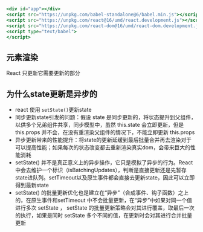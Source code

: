 ##
```jsx
<div id="app"></div>
<script src="https://unpkg.com/babel-standalone@6/babel.min.js"></script>
<script src="https://unpkg.com/react@16/umd/react.development.js"></script>
<script src="https://unpkg.com/react-dom@16/umd/react-dom.development.js"></script>
<script type="text/babel">
</script>
```
## 元素渲染
React 只更新它需要更新的部分

## 为什么state更新是异步的
* react 使用 `setState()`更新state
* 同步更新state引发的问题：假设 state 是同步更新的，将状态提升到父组件，以供多个兄弟组件共享，同步模型中，虽然 this.state 会立即更新，但是 this.props 并不会，在没有重渲染父组件的情况下，不能立即更新 this.props
* 异步更新带来的性能提升：将state的更新延缓到最后批量合并再去渲染对于可以提高性能；如果每次的状态改变都去重新渲染真实dom，会带来巨大的性能消耗
* setState() 并不是真正意义上的异步操作，它只是模拟了异步的行为。React中会去维护一个标识（isBatchingUpdates），判断是直接更新还是先暂存state进队列。setTimeout以及原生事件都会直接去更新state，因此可以立即得到最新state
* setState() 的批量更新优化也是建立在“异步”（合成事件、钩子函数）之上的，在原生事件和setTimeout 中不会批量更新，在“异步”中如果对同一个值进行多次 setState ， setState 的批量更新策略会对其进行覆盖，取最后一次的执行，如果是同时 setState 多个不同的值，在更新时会对其进行合并批量更新